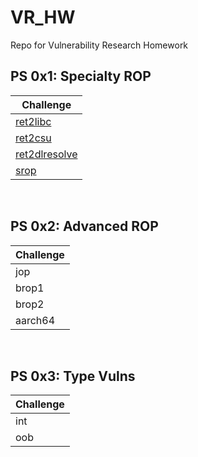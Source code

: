 # VR_HW
Repo for Vulnerability Research Homework

## PS 0x1: Specialty ROP 
| Challenge	    |
|---------------|
| [ret2libc](/VR_HW/blob/main/ret2libc/README.md)|
| [ret2csu](/VR_HW/blob/main/ret2csu/README.md)|
| [ret2dlresolve](/VR_HW/blob/main/ret2dlresolve/README.md)|
| [srop](/VR_HW/blob/main/srop/README.md)|

<br>

## PS 0x2: Advanced ROP 
| Challenge	    |
|---------------|
| jop |
| brop1 |
| brop2 |
| aarch64 |

<br>

## PS 0x3: Type Vulns 
| Challenge	    |
|---------------|
| int |
| oob |
